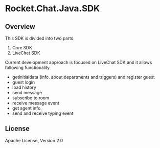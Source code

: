 Rocket.Chat.Java.SDK
=====================================
Overview
--------
This SDK is divided into two parts
1. Core SDK
2. LiveChat SDK

Current development approach is focused on LiveChat SDK and it allows following functionality

- getinitialdata (info. about departments and triggers) and register guest  
- guest login
- load history
- send message
- subscribe to room
- receive message event
- get agent info.
- send and receive typing event

License
-------
Apache License, Version 2.0


